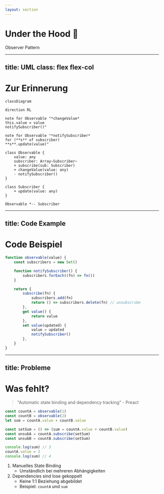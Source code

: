 ```yaml
---
layout: section
---
```


# Under the Hood 👀

<v-click><p>Observer Pattern</p></v-click>

---
title: UML
class: flex flex-col
---

# Zur Erinnerung

<div class="grow-1" />

```mermaid
classDiagram

direction RL

note for Observable "*changeValue*
this.value = value
notifySubscriber()"

note for Observable "*notifySubscriber*
for (**s** of subscriber)
**s**.update(value)"

class Observable {
    value: any
    subscriber: Array~Subscriber~
    + subscribe(sub: Subscriber)
    + changeValue(value: any)
    - notifySubscriber()
}

class Subscriber {
    + update(value: any)
}

Observable *-- Subscriber
```

<div class="grow-1" />

---
title: Code Example
---

# Code Beispiel

```js {1,21|2-6|8-12,20|8,20,13-19|all}{ maxHeight:'90%' }
function observable(value) {
    const subscribers = new Set()

    function notifySubscriber() {
        subscribers.forEach((fn) => fn())
    }

    return {
        subscribe(fn) {
            subscribers.add(fn)
            return () => subscribers.delete(fn) // unsubscribe
        },
        get value() {
            return value
        },
        set value(updated) {
            value = updated
            notifySubscriber()
        },
    }
}
```

---
title: Probleme
---

# Was fehlt?

<v-clicks>

> "Automatic state binding and dependency tracking" - Preact

```js
const countA = observable(1)
const countB = observable(2)
let sum = countA.value + countB.value

const setSum = () => (sum = countA.value + countB.value)
const unsubA = countA.subscribe(setSum)
const unsubB = countB.subscribe(setSum)

console.log(sum) // 3
countA.value = 2
console.log(sum) // 4
```

</v-clicks>

<v-clicks>

1. Manuelles State Binding
    - Umständlich bei mehreren Abhängigkeiten
2. Dependencies sind lose gekoppelt
    - Keine 1:1 Beziehung abgebildet
    - Beispiel: `countA` und `sum`

</v-clicks>

<!--
Hier können wir die Definition vom Anfang ranziehen
"Automatic state binding and dependency tracking"

# Probleme
1. Automatic state binding
    - Manuelles State Binding
    - Multiple State Binding
2. Dependency tracking
    - Wer handelt Unsuscribe?
    - Deps änderungen sind nicht gut abbildbar
-->
